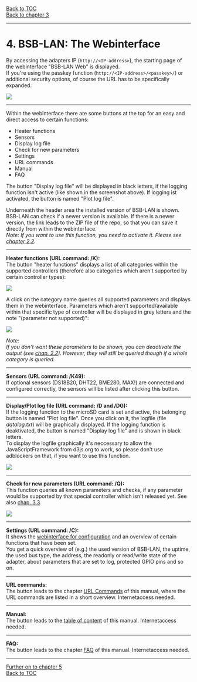 [Back to TOC](toc.md)  
[Back to chapter 3](chap03.md)    
   
---  
    
# 4. BSB-LAN: The Webinterface

By accessing the adapters IP (`http://<IP-address>`), the starting page of the webinterface "BSB-LAN Web" is displayed.  
If you're using the passkey function (`http://<IP-address>/<passkey>/`) or additional security options, of course the URL has to be specifically expanded.  
   
<img src="https://raw.githubusercontent.com/1coderookie/BSB-LPB-LAN_EN/master/docs/pics/webinterface_home.png">  
   
---  
   
Within the webinterface there are some buttons at the top for an easy and direct access to certain functions:  
- Heater functions  
- Sensors  
- Display log file  
- Check for new parameters  
- Settings  
- URL commands  
- Manual  
- FAQ  

The button "Display log file" will be displayed in black letters, if the logging function isn't active (like shown in the screenshot above). If logging ist activated, the button is named "Plot log file".   
   
Underneath the header area the installed version of BSB-LAN is shown.  
BSB-LAN can check if a newer version is available. If there is a newer version, the link leads to the ZIP file of the repo, so that you can save it directly from within the webinterface.  
*Note: If you want to use this function, you need to activate it. Please see [chapter 2.2](chap02.md#22-configuration).*

   
---  
   
**Heater functions (URL command: /K):**  
The button "heater functions" displays a list of all categories within the supported controllers (therefore also categories which aren't supported by certain controller types):  
   
<img src="https://raw.githubusercontent.com/1coderookie/BSB-LPB-LAN_EN/master/docs/pics/webinterface_categories.png">  
   
A click on the category name queries all supported parameters and displays them in the webinterface. Parameters which aren't supported/available within that specific type of controller will be displayed in grey letters and the note "(parameter not supported)":    
    
<img src="https://raw.githubusercontent.com/1coderookie/BSB-LPB-LAN_EN/master/docs/pics/webinterface_category-c1.png">
    
*Note:  
If you don't want these parameters to be shown, you can deactivate the output (see [chap. 2.2](chap02.md#22-configuration)). However, they will still be queried though if a whole category is queried.* 
    
---  
    
**Sensors (URL command: /K49):**  
If optional sensors (DS18B20, DHT22, BME280, MAX!) are connected and configured correctly, the sensors will be listed after clicking this button.  
   
<!-- <img src="https://raw.githubusercontent.com/1coderookie/BSB-LPB-LAN_EN/master/docs/pics/webinterface_sensors.png"> -->
    
   
---  
   
**Display/Plot log file (URL command: /D and /DG):**  
If the logging function to the microSD card is set and active, the belonging button is named "Plot log file". Once you click on it, the logfile (file *datalog.txt*) will be graphically displayed. If the logging function is deaktivated, the button is named "Display log file" and is shown in black letters.  
To display the logfile graphically it's neccessary to allow the JavaScriptFramework from d3js.org to work, so please don't use adblockers on that, if you want to use this function.  
   
<img src="https://raw.githubusercontent.com/1coderookie/BSB-LPB-LAN_EN/master/docs/pics/webinterface_log_graph.jpg">   
      
---  
      
**Check for new parameters (URL command: /Q):**  
This function queries all known parameters and checks, if any parameter would be supported by that special controller which isn't released yet. See also [chap. 3.3](chap03.md#33-checking-for-non-released-controller-specific-command-ids).  
   
<img src="https://raw.githubusercontent.com/1coderookie/BSB-LPB-LAN_EN/master/docs/pics/webinterface_Q_en.png">
   
---     
   
**Settings (URL command: /C):**  
It shows the [webinterface for configuration](chap02.md#221-configuration-via-webinterface) and an overview of certain functions that have been set.  
You get a quick overview of (e.g.) the used version of BSB-LAN, the uptime, the used bus type, the address, the readonly or read/write state of the adapter, about parameters that are set to log, protected GPIO pins and so on.  
   
<!-- <img src="https://raw.githubusercontent.com/1coderookie/BSB-LPB-LAN_EN/master/docs/pics/webinterface_configuration.png"> -->
   
---  
   
**URL commands:**  
The button leads to the chapter [URL Commands](chap05.md#51-url-commands) of this manual, where the URL commands are listed in a short overview. Internetaccess needed.  
   
---  
   
**Manual:**  
The button leads to the [table of content](toc.md) of this manual. Internetaccess needed.   
   
---  
   
**FAQ:**  
The button leads to the chapter [FAQ](chap15.md) of this manual. Internetaccess needed.  
   

---  
   
[Further on to chapter 5](chap05.md)      
[Back to TOC](toc.md)   

    

